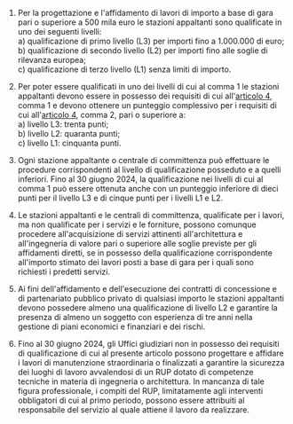 1. Per la progettazione e l'affidamento di lavori di importo a base di gara pari o superiore a 500 mila euro le stazioni appaltanti sono qualificate in uno dei seguenti livelli:<br>a) qualificazione di primo livello (L3) per importi fino a 1.000.000 di euro;<br>b) qualificazione di secondo livello (L2) per importi fino alle soglie di rilevanza europea;<br>c) qualificazione di terzo livello (L1) senza limiti di importo.

2. Per poter essere qualificati in uno dei livelli di cui al comma 1 le stazioni appaltanti devono essere in possesso dei requisiti di cui all'[articolo 4](/allegato-2.4-articolo-4/1), comma 1 e devono ottenere un punteggio complessivo per i requisiti di cui all'[articolo 4](/allegato-2.4-articolo-4/1), comma 2, pari o superiore a:<br>a) livello L3: trenta punti;<br>b) livello L2: quaranta punti;<br>c) livello L1: cinquanta punti.

3. Ogni stazione appaltante o centrale di committenza può effettuare le procedure corrispondenti al livello di qualificazione posseduto e a quelli inferiori. Fino al 30 giugno 2024, la qualificazione nei livelli di cui al comma 1 può essere ottenuta anche con un punteggio inferiore di dieci punti per il livello L3 e di cinque punti per i livelli L1 e L2.

4. Le stazioni appaltanti e le centrali di committenza, qualificate per i lavori, ma non qualificate per i servizi e le forniture, possono comunque procedere all'acquisizione di servizi attinenti all'architettura e all'ingegneria di valore pari o superiore alle soglie previste per gli affidamenti diretti, se in possesso della qualificazione corrispondente all'importo stimato dei lavori posti a base di gara per i quali sono richiesti i predetti servizi.

5. Ai fini dell'affidamento e dell'esecuzione dei contratti di concessione e di partenariato pubblico privato di qualsiasi importo le stazioni appaltanti devono possedere almeno una qualificazione di livello L2 e garantire la presenza di almeno un soggetto con esperienza di tre anni nella gestione di piani economici e finanziari e dei rischi.

6. Fino al 30 giugno 2024, gli Uffici giudiziari non in possesso dei requisiti di qualificazione di cui al presente articolo possono progettare e affidare i lavori di manutenzione straordinaria o finalizzati a garantire la sicurezza dei luoghi di lavoro avvalendosi di un RUP dotato di competenze tecniche in materia di ingegneria o architettura. In mancanza di tale figura professionale, i compiti del RUP, limitatamente agli interventi obbligatori di cui al primo periodo, possono essere attribuiti al responsabile del servizio al quale attiene il lavoro da realizzare.
